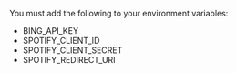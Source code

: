 You must add the following to your environment variables:
- BING_API_KEY
- SPOTIFY_CLIENT_ID
- SPOTIFY_CLIENT_SECRET
- SPOTIFY_REDIRECT_URI
